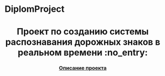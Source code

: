 # DiplomProject

<h1 align="center">Проект по созданию системы распознавания дорожных знаков в реальном времени
:no_entry:</h1>
<h3 align="center">
  
  [Описание проекта](https://github.com/PotashovSE/DiplomProject/blob/master/%D0%92%D0%9A%D0%A0%20%D0%9F%D0%BE%D1%82%D0%B0%D1%88%D0%BE%D0%B2%20%D0%A1.%D0%95.pdf) </h3>
